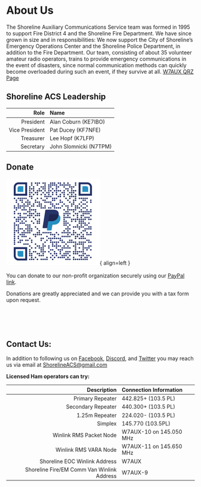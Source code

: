 # About Us

The Shoreline Auxiliary Communications Service team was formed in 1995 to support Fire District 4 and the Shoreline Fire Department. We have since grown in size and in responsibilities: We now support the City of Shoreline’s Emergency Operations Center and the Shoreline Police Department, in addition to the Fire Department. Our team, consisting of about 35 volunteer amateur radio operators, trains to provide emergency communications in the event of disasters, since normal communication methods can quickly become overloaded during such an event, if they survive at all. [W7AUX QRZ Page](https://www.qrz.com/db/W7AUX)


## Shoreline ACS Leadership

| Role | Name |
| ---: | :--- |
| President | Alan Coburn (KE7IBO) |
| Vice President | Pat Ducey (KF7NFE) |
| Treasurer | Lee Hopf (K7LFP) |
| Secretary | John Slomnicki (N7TPM) |


## Donate
![Donate QR](static/ShorelineACS_paypal_qrcode.png){ align=left }
</br>
</br>
You can donate to our non-profit organization securely using our [PayPal link](https://www.paypal.com/US/fundraiser/charity/1886604).

Donations are greatly appreciated and we can provide you with a tax form upon request.
</br>
</br>
</br>
</br>
</br>

## Contact Us:

In addition to following us on [Facebook](https://www.facebook.com/shorelineacs), [Discord](https://discord.gg/ZhzPJhbuTN), and [Twitter](https://twitter.com/ShorelineACS) you may reach us via email at ShorelineACS@gmail.com

**Licensed Ham operators can try:**

| Description | Connection Information |
| --: | :--- |
|Primary Repeater | 442.825+ (103.5 PL)|
|Secondary Repeater | 440.300+ (103.5 PL)|
|1.25m Repeater | 224.020- (103.5 PL)|
|Simplex | 145.770 (103.5PL)|
|Winlink RMS Packet Node | W7AUX-10 on 145.050 MHz|
|Winlink RMS VARA Node | W7AUX-11 on 145.650 MHz|
|Shoreline EOC Winlink Address | W7AUX|
|Shoreline Fire/EM Comm Van Winlink Address |  W7AUX-9|
